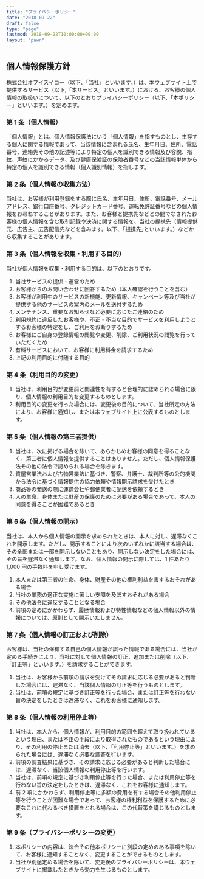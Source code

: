 ```yaml
---
title: "プライバシーポリシー"
date: "2018-09-22"
draft: false
type: "page"
lastmod: 2018-09-22T10:00:00+09:00
layout: "pawn"
---
```


## 個人情報保護方針

株式会社オフイスイコー（以下、「当社」といいます。）は、本ウェブサイト上で提供するサービス（以下,「本サービス」といいます。）における、お客様の個人情報の取扱いについて、以下のとおりプライバシーポリシー（以下、「本ポリシー」といいます。）を定めます。

### 第 1 条（個人情報）

「個人情報」とは、個人情報保護法にいう「個人情報」を指すものとし、生存する個人に関する情報であって、当該情報に含まれる氏名、生年月日、住所、電話番号、連絡先その他の記述等により特定の個人を識別できる情報及び容貌、指紋、声紋にかかるデータ、及び健康保険証の保険者番号などの当該情報単体から特定の個人を識別できる情報（個人識別情報）を指します。

### 第 2 条（個人情報の収集方法）

当社は、お客様が利用登録をする際に氏名、生年月日、住所、電話番号、メールアドレス、銀行口座番号、クレジットカード番号、運転免許証番号などの個人情報をお尋ねすることがあります。また、お客様と提携先などとの間でなされたお客様の個人情報を含む取引記録や決済に関する情報を、当社の提携先（情報提供元、広告主、広告配信先などを含みます。以下、｢提携先｣といいます。）などから収集することがあります。

### 第 3 条（個人情報を収集・利用する目的）

当社が個人情報を収集・利用する目的は、以下のとおりです。

1. 当社サービスの提供・運営のため
2. お客様からのお問い合わせに回答するため（本人確認を行うことを含む）
3. お客様が利用中のサービスの新機能、更新情報、キャンペーン等及び当社が提供する他のサービスの案内のメールを送付するため
4. メンテナンス、重要なお知らせなど必要に応じたご連絡のため
5. 利用規約に違反したお客様や、不正・不当な目的でサービスを利用しようとするお客様の特定をし、ご利用をお断りするため
6. お客様にご自身の登録情報の閲覧や変更、削除、ご利用状況の閲覧を行っていただくため
7. 有料サービスにおいて、お客様に利用料金を請求するため
8. 上記の利用目的に付随する目的

### 第 4 条（利用目的の変更）

1. 当社は、利用目的が変更前と関連性を有すると合理的に認められる場合に限り、個人情報の利用目的を変更するものとします。
2. 利用目的の変更を行った場合には、変更後の目的について、当社所定の方法により、お客様に通知し、または本ウェブサイト上に公表するものとします。

### 第 5 条（個人情報の第三者提供）

1. 当社は、次に掲げる場合を除いて、あらかじめお客様の同意を得ることなく、第三者に個人情報を提供することはありません。ただし、個人情報保護法その他の法令で認められる場合を除きます。
2. 質屋営業法および古物営業法に基づき、警察、弁護士、裁判所等の公的機関から法令に基づく情報提供の協力依頼や情報開示請求を受けたとき
3. 商品等の発送の際に運送会社や郵便業者に配送を依頼するとき
4. 人の生命、身体または財産の保護のために必要がある場合であって、本人の同意を得ることが困難であるとき

### 第 6 条（個人情報の開示）

当社は、本人から個人情報の開示を求められたときは、本人に対し、遅滞なくこれを開示します。ただし、開示することにより次のいずれかに該当する場合は、その全部または一部を開示しないこともあり、開示しない決定をした場合には、その旨を遅滞なく通知します。なお、個人情報の開示に際しては、1 件あたり 1,000 円の手数料を申し受けます。

1. 本人または第三者の生命、身体、財産その他の権利利益を害するおそれがある場合
2. 当社の業務の適正な実施に著しい支障を及ぼすおそれがある場合
3. その他法令に違反することとなる場合
4. 前項の定めにかかわらず、履歴情報および特性情報などの個人情報以外の情報については、原則として開示いたしません。

### 第 7 条（個人情報の訂正および削除）

お客様は、当社の保有する自己の個人情報が誤った情報である場合には、当社が定める手続きにより、当社に対して個人情報の訂正、追加または削除（以下、「訂正等」といいます。）を請求することができます。

1. 当社は、お客様から前項の請求を受けてその請求に応じる必要があると判断した場合には、遅滞なく、当該個人情報の訂正等を行うものとします。
2. 当社は、前項の規定に基づき訂正等を行った場合、または訂正等を行わない旨の決定をしたときは遅滞なく、これをお客様に通知します。

### 第 8 条（個人情報の利用停止等）

1. 当社は、本人から、個人情報が、利用目的の範囲を超えて取り扱われているという理由、または不正の手段により取得されたものであるという理由により、その利用の停止または消去（以下、「利用停止等」といいます。）を求められた場合には、遅滞なく必要な調査を行います。
2. 前項の調査結果に基づき、その請求に応じる必要があると判断した場合には、遅滞なく、当該個人情報の利用停止等を行います。
3. 当社は、前項の規定に基づき利用停止等を行った場合、または利用停止等を行わない旨の決定をしたときは、遅滞なく、これをお客様に通知します。
4. 前 2 項にかかわらず、利用停止等に多額の費用を有する場合その他利用停止等を行うことが困難な場合であって、お客様の権利利益を保護するために必要なこれに代わるべき措置をとれる場合は、この代替策を講じるものとします。

### 第 9 条（プライバシーポリシーの変更）

1. 本ポリシーの内容は、法令その他本ポリシーに別段の定めのある事項を除いて、お客様に通知することなく、変更することができるものとします。
2. 当社が別途定める場合を除いて、変更後のプライバシーポリシーは、本ウェブサイトに掲載したときから効力を生じるものとします。
